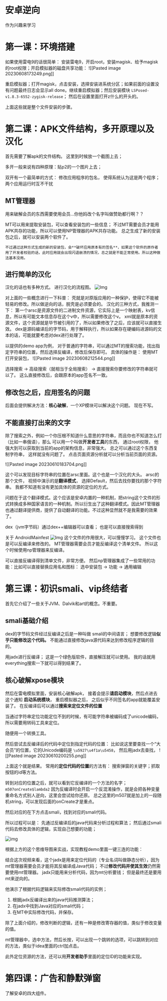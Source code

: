 # 安卓逆向
作为兴趣来学习

# 第一课：环境搭建
如果使用雷电9的话很简单：
安装雷电9，开启root，安装magisk、给予magisk的root权限；开启模拟器的磁盘共享功能：
![[Pasted image 20230608173249.png]]

重启模拟器；打开magisk，点击安装，选择安装进系统分区；如果前面的设置没有问题最终日志会显示all done。继续重启模拟器；然后安装模块 `LSPosed-v1.8.3-6552-zygisk-release`； 然后在设置里面打开z什么的开头的。

上面这些就是整个文件安装的步骤。

# 第二课：APK文件结构，多开原理以及汉化
首先需要了解apk的文件结构。
这里到时候放一个截图上去；

多开一般来说有四种原理：贴p2的一个图片上去；

双开有一个最简单的方式： 修改应用程序的包名， 使得系统认为这是两个程序；
两个应用运行时互不干扰

## MT管理器
用来破解会员的东西需要使用会员...你他妈改个名字叫做赞助都行啊？？

MT可以用来提取安装包，可以查看安装包的一些信息；
不过MT需要会员才能用APK共存的功能，所以可以使用NP管理器的APK共存功能。
总之生成了新的安装包之后，就可以安装两个软件了。 

	不过通过这种方式生成的新的安装包，会**破坏应用原本有的签名**，如果这个软件的原作者用了开发者校验的话，此时应用就会出现闪退崩溃的情况，总之就是不能正常使用。所以这种做法基本没用。

## 进行简单的汉化
汉化的话也有多种方式。
进行汉化的流程图。
![Img](./res/drawable/安卓逆向的汉化流程.png)

对上面的一些概念进行一下科普：
壳就是对原版应用的一种保护，使得它不能被轻易的修改。所以做逆向的话，脱壳是必须要会的。
汉化的三种方式，我推测一下：
第一个arsc是资源文件的二进制文件资源，它实际上是一个映射表，kv信息，所以有可能文本信息存在这个v中，所以需要修改这个v。
xml就是原本的资源文件，这个资源就是毕节被引用的了，所以如果修改了之后，应该就可以直接生效。
dex是源码编译后的字节码，用于解释执行，所以如果存在硬编码进源码的文本的话，可能就要考虑对dex进行处理了。

以提供的demo app为例， 对于普通的字符串，可以通过MT的搜索功能，找出指定字符串的位置，然后选择反编译，修改后保存即可。 
具体的操作是：
使用MT打开安装包，
![[Pasted image 20230608212544.png]]

选择搜索 -> 高级搜索（就相当于全局搜索） -> 直接搜索你要修改的字符串就可以了。
这么直接修改后，会跟原本的app签名不一致。

## 修改包之后，应用签名的问题
后面会提供解决方法：**核心破解**，一个XP模块可以解决这个问题。
现在不写。

## 不能直接打出来的文字
除了搜索之外，例如一个你压根不知道什么意思的字符串，而且你也不知道怎么打（比如一串俄语），那么
可以用一个叫做**开发者工具**的东西， 通过root权限， 他强大到可以获取到当前的app的架构信息，非常强大。
总之可以通过这个东西复制字符串， 这样就没有问题了。
点击页面资源分析就可以分析当前页面的资源。

![[Pasted image 20230610183704.png]]

这个可以发现目标字符串的位置在arsc里面。这个也是一个汉化的大头。
arsc的那个文件， 视频中演示的是**翻译模式**， 选择Default，然后去找你要找的那个字符串。
我都不知道有没有更加具体的资源的定位的方式。

问题在于这个翻译模式。这个应该是安卓内置的一种机制，把string这个文件的形式转换成多种国家语言的一种机制。所以衍生出了这种翻译模式。因此MT管理器也通过翻译提供商，提供了自动翻译的功能。不过这种显然就不是我需要的效果了。

dex（jvm字节码）通过dex++编辑器可以查看；
也是可以直接搜索得到

关于 AndroidMainfest
![Img](./res/drawable/安卓逆向之AndroidMainfest.png)
这个文件的作用很大，可以慢慢学习。
这个文件也是可以反编译来修改的。
MT管理器需要会员才能反编译这个清单文件。
所以这个时候使用np管理器来反编译。

可以直接反编译得到清单文件，非常方便。
然后np管理器集成了一些常用的功能：比如可以直接替换应用名和图标：
选中安装包 -> 功能 -> 通用编辑

# 第三课：初识smali、vip终结者

首先它介绍了一些关于JVM、Dalvik和art的概念。不重要。

## smali基础介绍
dex的字节码文件经过反编译之后是一种叫做 smali的中间语言； 想要修改逻辑**似乎只能修改这个代码。**
不能通过直接修改java源代码来达到修改程序逻辑的目的。

用jadx进行反编译； 这是一个绿色版软件，直接解压就可以使用。
我的话就用everything搜索一下就可以得到结果了。

## 核心破解xpose模块
然后在雷电模拟里面，安装核心破解apk， 接着会提示**请启动模块**，然后点进去这个通知 **启动系统模块**， 重启模拟器之后， 之后似乎不同签名的app就能覆盖安装了。
在反编译后可以通过**搜索来定位文件的位置**

当通过字符串定位功能定位不到的时候，有可能字符串被编码成了unicode编码，所以需要用转码工具来定位。

随便用一个转换工具。

然后尝试去反编译后的代码中定位到指定代码的位置：
比如说这里要查找一个“大会员”的位置，它的Unicode编码是 `\u5927\u4f1a\u5458`，
然后用jadx去查找，
![[Pasted image 20230610200255.png]]

上面这个就是结果。
常用的**定位代码的位置**的方法有：
搜索弹窗的关键字；抓取按钮的id等方法。

转到对应的位置之后，就可以看到它反编译的一个方法的名字； `m507onCreate$lambda2`
因为反编译时会开启一个反混淆操作，就是会把各种变量重命名方式别人逆向，这里会尝试给你还原。 总之这里的m507就是加上的一段随机string，可以发现后面的onCreate才是重点。

然后对应的在下方点击smali，找到对应的smali代码。

所以过程可以是：
先通过反编译后的java代码来分析过程和算法；
然后通过smali代码去修改具体的逻辑，实现自己想要的功能；

![img](./res/drawable/安卓逆向的关键点.png)

根据上方的这个思维导图来实战，实现教程demo里面一键三连的功能：


结合这次视频来看，这个jadx是用来定位代码的（专业名词叫做静态分析），因为mt管理器需要会员才能将其反编译成Java代码；
不过**修改代码并使其生效**仍然需要使用mt管理器。
jadx只能用来分析代码，因为mt分析要钱；
但是最终还是要用mt来逆向的。

他演示了根据代码逻辑来实际修改smali代码的实例；


1. 根据jadx反编译出来的java代码推测算法；
1. 在jadx中找到Java对应的smali代码；
1. 在MT中实际修改代码，并保存。

除了上面介绍的，修改判断的逻辑，还有一种是修改寄存器的值，类似于修改变量的值。

mt管理器中，选中方法，然后长按，可以出现一个跳转的选项，可以跳转到对应的方法，类似于idea里面的ctrl加点击。

此外定位资源的方法，还可以用**开发者助手**里面的定位ID的功能来实现。

# 第四课：广告和静默弹窗

了解安卓的四大组件。








